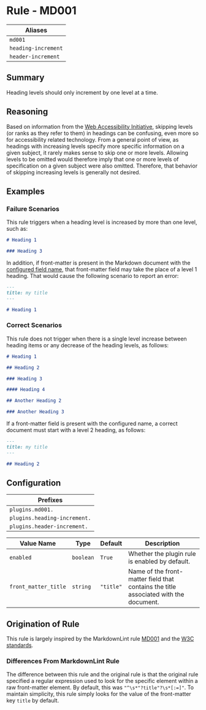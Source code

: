# Rule - MD001

| Aliases |
| --- |
| `md001` |
| `heading-increment` |
| `header-increment` |

## Summary

Heading levels should only increment by one level at a time.

## Reasoning

Based on information from the
[Web Accessibility  Initiative](https://www.w3.org/WAI/tutorials/page-structure/headings/),
skipping levels (or ranks as they refer to them) in headings can be confusing, even more so
for accessibility related technology.  From a general point of view, as headings with
increasing levels specify more specific information on a given subject, it rarely makes
sense to skip one or more levels.  Allowing levels to be omitted would therefore imply
that one or more levels of specification on a given subject were also omitted.  Therefore,
that behavior of skipping increasing levels is generally not desired.

## Examples

### Failure Scenarios

This rule triggers when a heading level is increased by more than one level, such as:

```Markdown
# Heading 1

### Heading 3
```

In addition, if front-matter is present in the Markdown document with the
[configured field name](#configuration),
that front-matter field may take the place of a level 1 heading. That would cause
the following scenario to report an error:

```Markdown
---
title: my title
---

# Heading 1
```

### Correct Scenarios

This rule does not trigger when there is a single level increase between heading items
or any decrease of the heading levels, as follows:

```Markdown
# Heading 1

## Heading 2

### Heading 3

#### Heading 4

## Another Heading 2

### Another Heading 3
```

If a front-matter field is present with the configured name, a correct document must
start with a level 2 heading, as follows:

```Markdown
---
title: my title
---

## Heading 2
```

## Configuration

| Prefixes |
| --- |
| `plugins.md001.` |
| `plugins.heading-increment.` |
| `plugins.header-increment.` |

| Value Name | Type | Default | Description |
| -- | -- | -- | -- |
| `enabled` | `boolean` | `True` | Whether the plugin rule is enabled by default. |
| `front_matter_title` | `string` | `"title"` | Name of the front-matter field that contains the title associated with the document. |

## Origination of Rule

This rule is largely inspired by the MarkdownLint rule
[MD001](https://github.com/DavidAnson/markdownlint/blob/main/doc/Rules.md#md001---heading-levels-should-only-increment-by-one-level-at-a-time)
and the
[W3C standards](https://www.w3.org/WAI/tutorials/page-structure/headings/).

### Differences From MarkdownLint Rule

The difference between this rule and the original rule is that the
original rule specified a regular expression used to look for the
specific element within a raw front-matter element.  By default, this
was `"^\s*"?title"?\s*[:=]"`.  To maintain simplicity, this rule
simply looks for the value of the front-matter key `title` by default.

